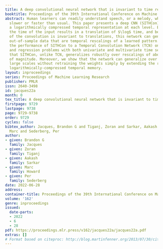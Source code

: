 ```yaml
---
title: A deep convolutional neural network that is invariant to time rescaling
booktitle: Proceedings of the 39th International Conference on Machine Learning
abstract: Human learners can readily understand speech, or a melody, when it is presented
  slower or faster than usual. This paper presents a deep CNN (SITHCon) that uses
  a logarithmically compressed temporal representation at each level. Because rescaling
  the time of the input results in a translation of $\log$ time, and because the output
  of the convolution is invariant to translations, this network can generalize to
  out-of-sample data that are temporal rescalings of a learned pattern. We compare
  the performance of SITHCon to a Temporal Convolution Network (TCN) on classification
  and regression problems with both univariate and multivariate time series. We find
  that SITHCon, unlike TCN, generalizes robustly over rescalings of about an order
  of magnitude. Moreover, we show that the network can generalize over exponentially
  large scales without retraining the weights simply by extending the range of the
  logarithmically-compressed temporal memory.
layout: inproceedings
series: Proceedings of Machine Learning Research
publisher: PMLR
issn: 2640-3498
id: jacques22a
month: 0
tex_title: A deep convolutional neural network that is invariant to time rescaling
firstpage: 9729
lastpage: 9738
page: 9729-9738
order: 9729
cycles: false
bibtex_author: Jacques, Brandon G and Tiganj, Zoran and Sarkar, Aakash and Howard,
  Marc and Sederberg, Per
author:
- given: Brandon G
  family: Jacques
- given: Zoran
  family: Tiganj
- given: Aakash
  family: Sarkar
- given: Marc
  family: Howard
- given: Per
  family: Sederberg
date: 2022-06-28
address:
container-title: Proceedings of the 39th International Conference on Machine Learning
volume: '162'
genre: inproceedings
issued:
  date-parts:
  - 2022
  - 6
  - 28
pdf: https://proceedings.mlr.press/v162/jacques22a/jacques22a.pdf
extras: []
# Format based on citeproc: http://blog.martinfenner.org/2013/07/30/citeproc-yaml-for-bibliographies/
---
```

